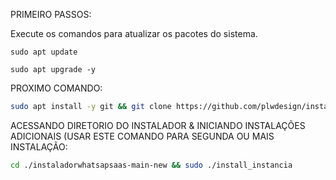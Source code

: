 PRIMEIRO PASSOS:

Execute os comandos para atualizar os pacotes do sistema. 

```
sudo apt update
```

```
sudo apt upgrade -y
```

PROXIMO COMANDO:

```bash
sudo apt install -y git && git clone https://github.com/plwdesign/instaladorwhatsapsaas-main-new && sudo chmod -R 777 instaladorwhatsapsaas-main-new && cd instaladorwhatsapsaas-main-new && sudo ./install_primaria
```

ACESSANDO DIRETORIO DO INSTALADOR & INICIANDO INSTALAÇÕES ADICIONAIS (USAR ESTE COMANDO PARA SEGUNDA OU MAIS INSTALAÇÃO:
```bash
cd ./instaladorwhatsapsaas-main-new && sudo ./install_instancia
```


